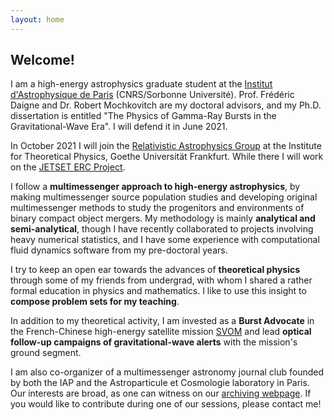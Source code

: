 ```yaml
---
layout: home
---
```



## Welcome!

I am a high-energy astrophysics graduate student at the [Institut d'Astrophysique de Paris](http://www.iap.fr/) (CNRS/Sorbonne Université). Prof. Frédéric Daigne and Dr. Robert Mochkovitch are my doctoral advisors, and my Ph.D. dissertation is entitled "The Physics of Gamma-Ray Bursts in the Gravitational-Wave Era". I will defend it in June 2021.

In October 2021 I will join the [Relativistic Astrophysics Group](https://relastro.uni-frankfurt.de/) at the Institute for Theoretical Physics, Goethe Universität Frankfurt. While there I will work on the [JETSET ERC Project](https://cordis.europa.eu/project/id/884631).

I follow a **multimessenger approach to high-energy astrophysics**, by making multimessenger source population studies and developing original multimessenger methods to study the progenitors and environments of binary compact object mergers. My methodology is mainly **analytical and semi-analytical**, though I have recently collaborated to projects involving heavy numerical statistics, and I have some experience with computational fluid dynamics software from my pre-doctoral years.

I try to keep an open ear towards the advances of **theoretical physics** through some of my friends from undergrad, with whom I shared a rather formal education in physics and mathematics. I like to use this insight to **compose problem sets for my teaching**.  

In addition to my theoretical activity, I am invested as a **Burst Advocate** in the French-Chinese high-energy satellite mission [SVOM](https://www.svom.eu/#filter=.accueil) and lead **optical follow-up campaigns of gravitational-wave alerts** with the mission's ground segment.

I am also co-organizer of a multimessenger astronomy journal club founded by both the IAP and the Astroparticule et Cosmologie laboratory in Paris. Our interests are broad, as one can witness on our [archiving webpage](https://bandang0.github.io/mmajconline/). If you would like to contribute during one of our sessions, please contact me!


